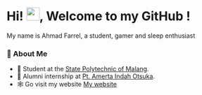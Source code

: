 <h1> Hi! <img src = "https://raw.githubusercontent.com/MartinHeinz/MartinHeinz/master/wave.gif" width = 30px>, Welcome to my GitHub ! </h1>
<p align='center'>
</p>

<!-- ![Profile views](https://visitor-badge.deta.dev/badge?page_id=EnvyL27.EnvyL27) -->

<div size='20px'> My name is Ahmad Farrel, a student, gamer and sleep enthusiast
</div>

### 💬 About Me
- 🏫 Student at the [State Polytechnic of Malang](http://jti.polinema.ac.id/).
- 🌱 Alumni internship at [Pt. Amerta Indah Otsuka](https://www.aio.co.id/).
- 🕸️ Go visit my website [My website](https://farrel-portfolio.vercel.app/)

<!--
### 🔗 Connect with Me
<p align="left">
<a href="https://instagram.com/wintereveee" target="blank"><img align="center" src="https://raw.githubusercontent.com/rahuldkjain/github-profile-readme-generator/master/src/images/icons/Social/instagram.svg" alt="gautamkrishnar" height="30" width="40" /></a>

### 💻 Github Statistic
<p align="center">
  <a href="https://github.com/EnvyL27">
    <img src="https://github-readme-streak-stats.herokuapp.com/?user=EnvyL27&theme=dracula&locale=en&hide_border=false" alt="Ahmad Farrel's GitHub streak"/>
  </a>
</p>
<a> 
  <a href="https://github.com/EnvyL27"><img alt="Al Siam's Github Stats" src="https://denvercoder1-github-readme-stats.vercel.app/api?username=EnvyL27&show_icons=true&count_private=true&theme=dracula&locale=en&hide_border=false" height="192px" width="49.5%"/></a>
  <a href="https://github.com/EnvyL27"><img alt="Al Siam's Top Languages" src="https://denvercoder1-github-readme-stats.vercel.app/api/top-langs/?username=EnvyL27&langs_count=8&layout=compact&theme=dracula&locale=en&hide_border=false" height="192px" width="49.5%"/></a>
  <br/>
</a>-->
